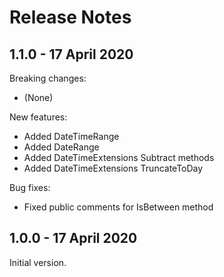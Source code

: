 # Release Notes

## 1.1.0 - 17 April 2020

Breaking changes:
- (None)

New features:
- Added DateTimeRange
- Added DateRange
- Added DateTimeExtensions Subtract methods
- Added DateTimeExtensions TruncateToDay

Bug fixes:
- Fixed public comments for IsBetween method

## 1.0.0 - 17 April 2020

Initial version.